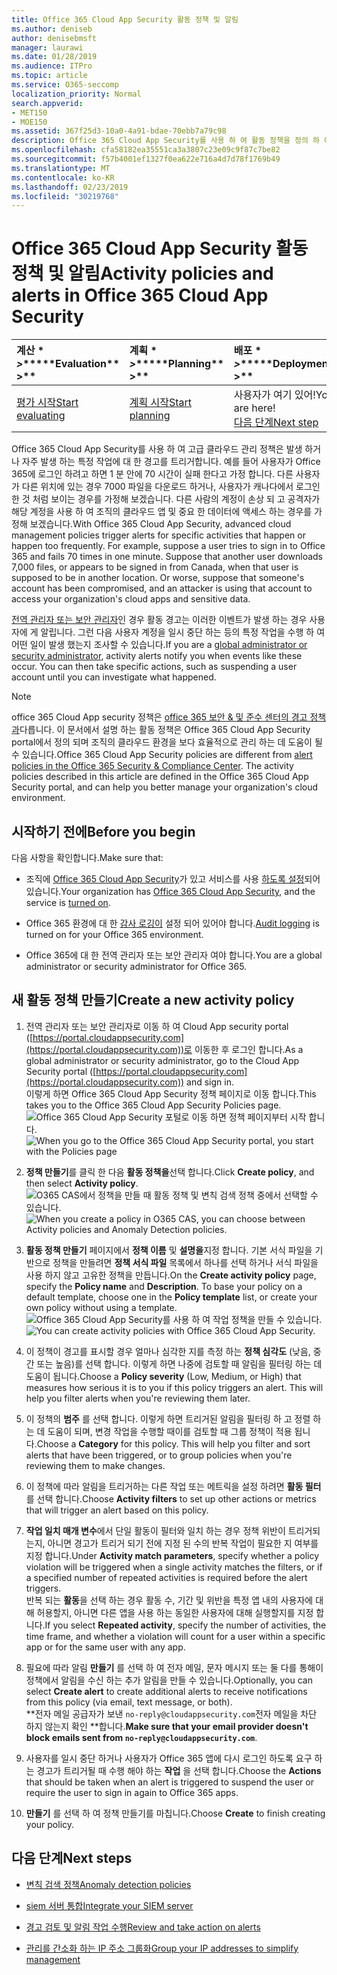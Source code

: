 ```yaml
---
title: Office 365 Cloud App Security 활동 정책 및 알림
ms.author: deniseb
author: denisebmsft
manager: laurawi
ms.date: 01/28/2019
ms.audience: ITPro
ms.topic: article
ms.service: O365-seccomp
localization_priority: Normal
search.appverid:
- MET150
- MOE150
ms.assetid: 367f25d3-10a0-4a91-bdae-70ebb7a79c98
description: Office 365 Cloud App Security를 사용 하 여 활동 정책을 정의 하 여 특정 활동이 발생 하거나 너무 자주 발생 하는 경우 트리거에 경고를 설정 합니다. 정책을 설정 하 여 알림을 트리거하도록 하면 특정 작업에 대 한 알림을 받을 수 있습니다.
ms.openlocfilehash: cfa58182ea35551ca3a3807c23e09c9f87c7be82
ms.sourcegitcommit: f57b4001ef1327f0ea622e716a4d7d78f1769b49
ms.translationtype: MT
ms.contentlocale: ko-KR
ms.lasthandoff: 02/23/2019
ms.locfileid: "30219768"
---
```

# <a name="activity-policies-and-alerts-in-office-365-cloud-app-security"></a><span data-ttu-id="12460-104">Office 365 Cloud App Security 활동 정책 및 알림</span><span class="sxs-lookup"><span data-stu-id="12460-104">Activity policies and alerts in Office 365 Cloud App Security</span></span>

|<span data-ttu-id="12460-105">계산 \* *\>*\*</span><span class="sxs-lookup"><span data-stu-id="12460-105">\*\*\*\*Evaluation\*\* \>\*\*</span></span>|<span data-ttu-id="12460-106">계획 \* *\>*\*</span><span class="sxs-lookup"><span data-stu-id="12460-106">\*\*\*\*Planning\*\* \>\*\*</span></span>|<span data-ttu-id="12460-107">배포 \* *\>*\*</span><span class="sxs-lookup"><span data-stu-id="12460-107">\*\*\*\*Deployment\*\* \>\*\*</span></span>|<span data-ttu-id="12460-108">사용률 \* \* \* \*</span><span class="sxs-lookup"><span data-stu-id="12460-108">\*\*\*\*Utilization\*\*\*\*</span></span>|
|:-----|:-----|:-----|:-----|
|[<span data-ttu-id="12460-109">평가 시작</span><span class="sxs-lookup"><span data-stu-id="12460-109">Start evaluating</span></span>](office-365-cas-overview.md) <br/> |[<span data-ttu-id="12460-110">계획 시작</span><span class="sxs-lookup"><span data-stu-id="12460-110">Start planning</span></span>](get-ready-for-office-365-cas.md) <br/> |<span data-ttu-id="12460-111">사용자가 여기 있어!</span><span class="sxs-lookup"><span data-stu-id="12460-111">You are here!</span></span>  <br/> [<span data-ttu-id="12460-112">다음 단계</span><span class="sxs-lookup"><span data-stu-id="12460-112">Next step</span></span>](anomaly-detection-policies-in-ocas.md) <br/> |[<span data-ttu-id="12460-113">활용 시작</span><span class="sxs-lookup"><span data-stu-id="12460-113">Start utilizing</span></span>](utilization-activities-for-ocas.md) <br/> |
   
<span data-ttu-id="12460-p102">Office 365 Cloud App Security를 사용 하 여 고급 클라우드 관리 정책은 발생 하거나 자주 발생 하는 특정 작업에 대 한 경고를 트리거합니다. 예를 들어 사용자가 Office 365에 로그인 하려고 하면 1 분 안에 70 시간이 실패 한다고 가정 합니다. 다른 사용자가 다른 위치에 있는 경우 7000 파일을 다운로드 하거나, 사용자가 캐나다에서 로그인 한 것 처럼 보이는 경우를 가정해 보겠습니다. 다른 사람의 계정이 손상 되 고 공격자가 해당 계정을 사용 하 여 조직의 클라우드 앱 및 중요 한 데이터에 액세스 하는 경우를 가정해 보겠습니다.</span><span class="sxs-lookup"><span data-stu-id="12460-p102">With Office 365 Cloud App Security, advanced cloud management policies trigger alerts for specific activities that happen or happen too frequently. For example, suppose a user tries to sign in to Office 365 and fails 70 times in one minute. Suppose that another user downloads 7,000 files, or appears to be signed in from Canada, when that user is supposed to be in another location. Or worse, suppose that someone's account has been compromised, and an attacker is using that account to access your organization's cloud apps and sensitive data.</span></span>
  
<span data-ttu-id="12460-p103">[전역 관리자 또는 보안 관리자](permissions-in-the-security-and-compliance-center.md)인 경우 활동 경고는 이러한 이벤트가 발생 하는 경우 사용자에 게 알립니다. 그런 다음 사용자 계정을 일시 중단 하는 등의 특정 작업을 수행 하 여 어떤 일이 발생 했는지 조사할 수 있습니다.</span><span class="sxs-lookup"><span data-stu-id="12460-p103">If you are a [global administrator or security administrator](permissions-in-the-security-and-compliance-center.md), activity alerts notify you when events like these occur. You can then take specific actions, such as suspending a user account until you can investigate what happened.</span></span>
  
> [!NOTE]
> <span data-ttu-id="12460-p104">office 365 Cloud App security 정책은 [office 365 보안 &amp; 및 준수 센터의 경고 정책과](alert-policies.md)다릅니다. 이 문서에서 설명 하는 활동 정책은 Office 365 Cloud App Security portal에서 정의 되며 조직의 클라우드 환경을 보다 효율적으로 관리 하는 데 도움이 될 수 있습니다.</span><span class="sxs-lookup"><span data-stu-id="12460-p104">Office 365 Cloud App Security policies are different from [alert policies in the Office 365 Security &amp; Compliance Center](alert-policies.md). The activity policies described in this article are defined in the Office 365 Cloud App Security portal, and can help you better manage your organization's cloud environment.</span></span> 
  
## <a name="before-you-begin"></a><span data-ttu-id="12460-122">시작하기 전에</span><span class="sxs-lookup"><span data-stu-id="12460-122">Before you begin</span></span>

<span data-ttu-id="12460-123">다음 사항을 확인합니다.</span><span class="sxs-lookup"><span data-stu-id="12460-123">Make sure that:</span></span>
  
- <span data-ttu-id="12460-124">조직에 [Office 365 Cloud App Security](office-365-cas-overview.md)가 있고 서비스를 사용 [하도록 설정](turn-on-office-365-cas.md)되어 있습니다.</span><span class="sxs-lookup"><span data-stu-id="12460-124">Your organization has [Office 365 Cloud App Security](office-365-cas-overview.md), and the service is [turned on](turn-on-office-365-cas.md).</span></span>
    
- <span data-ttu-id="12460-125">Office 365 환경에 대 한 [감사 로깅이](turn-audit-log-search-on-or-off.md) 설정 되어 있어야 합니다.</span><span class="sxs-lookup"><span data-stu-id="12460-125">[Audit logging](turn-audit-log-search-on-or-off.md) is turned on for your Office 365 environment.</span></span> 
    
- <span data-ttu-id="12460-126">Office 365에 대 한 전역 관리자 또는 보안 관리자 여야 합니다.</span><span class="sxs-lookup"><span data-stu-id="12460-126">You are a global administrator or security administrator for Office 365.</span></span>
    
## <a name="create-a-new-activity-policy"></a><span data-ttu-id="12460-127">새 활동 정책 만들기</span><span class="sxs-lookup"><span data-stu-id="12460-127">Create a new activity policy</span></span>

1. <span data-ttu-id="12460-128">전역 관리자 또는 보안 관리자로 이동 하 여 Cloud App security portal ([https://portal.cloudappsecurity.com](https://portal.cloudappsecurity.com))로 이동한 후 로그인 합니다.</span><span class="sxs-lookup"><span data-stu-id="12460-128">As a global administrator or security administrator, go to the Cloud App Security portal ([https://portal.cloudappsecurity.com](https://portal.cloudappsecurity.com)) and sign in.</span></span> <br><span data-ttu-id="12460-129">이렇게 하면 Office 365 Cloud App Security 정책 페이지로 이동 합니다.</span><span class="sxs-lookup"><span data-stu-id="12460-129">This takes you to the Office 365 Cloud App Security Policies page.</span></span><br><span data-ttu-id="12460-130">![Office 365 Cloud App Security 포털로 이동 하면 정책 페이지부터 시작 합니다.](media/5cb8833c-4e08-438c-bab3-91b5106f6f3f.png)</span><span class="sxs-lookup"><span data-stu-id="12460-130">![When you go to the Office 365 Cloud App Security portal, you start with the Policies page](media/5cb8833c-4e08-438c-bab3-91b5106f6f3f.png)</span></span>
  
2. <span data-ttu-id="12460-131">**정책 만들기**를 클릭 한 다음 **활동 정책을**선택 합니다.</span><span class="sxs-lookup"><span data-stu-id="12460-131">Click **Create policy**, and then select **Activity policy**.</span></span><br><span data-ttu-id="12460-132">![O365 CAS에서 정책을 만들 때 활동 정책 및 변칙 검색 정책 중에서 선택할 수 있습니다.](media/79f34535-ddf9-4a5b-a0a3-8766bf9c174c.png)</span><span class="sxs-lookup"><span data-stu-id="12460-132">![When you create a policy in O365 CAS, you can choose between Activity policies and Anomaly Detection policies.](media/79f34535-ddf9-4a5b-a0a3-8766bf9c174c.png)</span></span>
  
3. <span data-ttu-id="12460-p105">**활동 정책 만들기** 페이지에서 **정책 이름** 및 **설명을**지정 합니다. 기본 서식 파일을 기반으로 정책을 만들려면 **정책 서식 파일** 목록에서 하나를 선택 하거나 서식 파일을 사용 하지 않고 고유한 정책을 만듭니다.</span><span class="sxs-lookup"><span data-stu-id="12460-p105">On the **Create activity policy** page, specify the **Policy name** and **Description**. To base your policy on a default template, choose one in the **Policy template** list, or create your own policy without using a template.</span></span><br><span data-ttu-id="12460-135">![Office 365 Cloud App Security를 사용 하 여 작업 정책을 만들 수 있습니다.](media/4083a76f-7074-4d6a-8200-6d76d49259d7.png)</span><span class="sxs-lookup"><span data-stu-id="12460-135">![You can create activity policies with Office 365 Cloud App Security.](media/4083a76f-7074-4d6a-8200-6d76d49259d7.png)</span></span>
  
4. <span data-ttu-id="12460-p106">이 정책이 경고를 표시할 경우 얼마나 심각한 지를 측정 하는 **정책 심각도** (낮음, 중간 또는 높음)를 선택 합니다. 이렇게 하면 나중에 검토할 때 알림을 필터링 하는 데 도움이 됩니다.</span><span class="sxs-lookup"><span data-stu-id="12460-p106">Choose a **Policy severity** (Low, Medium, or High) that measures how serious it is to you if this policy triggers an alert. This will help you filter alerts when you're reviewing them later.</span></span> 
    
5. <span data-ttu-id="12460-p107">이 정책의 **범주** 를 선택 합니다. 이렇게 하면 트리거된 알림을 필터링 하 고 정렬 하는 데 도움이 되며, 변경 작업을 수행할 때이를 검토할 때 그룹 정책이 적용 됩니다.</span><span class="sxs-lookup"><span data-stu-id="12460-p107">Choose a **Category** for this policy. This will help you filter and sort alerts that have been triggered, or to group policies when you're reviewing them to make changes.</span></span> 
    
6. <span data-ttu-id="12460-140">이 정책에 따라 알림을 트리거하는 다른 작업 또는 메트릭을 설정 하려면 **활동 필터** 를 선택 합니다.</span><span class="sxs-lookup"><span data-stu-id="12460-140">Choose **Activity filters** to set up other actions or metrics that will trigger an alert based on this policy.</span></span> 
    
7. <span data-ttu-id="12460-141">**작업 일치 매개 변수**에서 단일 활동이 필터와 일치 하는 경우 정책 위반이 트리거되는지, 아니면 경고가 트리거 되기 전에 지정 된 수의 반복 작업이 필요한 지 여부를 지정 합니다.</span><span class="sxs-lookup"><span data-stu-id="12460-141">Under **Activity match parameters**, specify whether a policy violation will be triggered when a single activity matches the filters, or if a specified number of repeated activities is required before the alert triggers.</span></span><br><span data-ttu-id="12460-142">반복 되는 **활동**을 선택 하는 경우 활동 수, 기간 및 위반을 특정 앱 내의 사용자에 대해 허용할지, 아니면 다른 앱을 사용 하는 동일한 사용자에 대해 실행할지를 지정 합니다.</span><span class="sxs-lookup"><span data-stu-id="12460-142">If you select **Repeated activity**, specify the number of activities, the time frame, and whether a violation will count for a user within a specific app or for the same user with any app.</span></span>
    
8. <span data-ttu-id="12460-143">필요에 따라 알림 **만들기** 를 선택 하 여 전자 메일, 문자 메시지 또는 둘 다를 통해이 정책에서 알림을 수신 하는 추가 알림을 만들 수 있습니다.</span><span class="sxs-lookup"><span data-stu-id="12460-143">Optionally, you can select **Create alert** to create additional alerts to receive notifications from this policy (via email, text message, or both).</span></span><br><span data-ttu-id="12460-144">\*\*전자 메일 공급자가 보낸 `no-reply@cloudappsecurity.com`전자 메일을 차단 하지 않는지 확인 \*\*합니다.</span><span class="sxs-lookup"><span data-stu-id="12460-144">**Make sure that your email provider doesn't block emails sent from `no-reply@cloudappsecurity.com`**.</span></span> 
  
9. <span data-ttu-id="12460-145">사용자를 일시 중단 하거나 사용자가 Office 365 앱에 다시 로그인 하도록 요구 하는 경고가 트리거될 때 수행 해야 하는 **작업** 을 선택 합니다.</span><span class="sxs-lookup"><span data-stu-id="12460-145">Choose the **Actions** that should be taken when an alert is triggered to suspend the user or require the user to sign in again to Office 365 apps.</span></span> 
    
10. <span data-ttu-id="12460-146">**만들기** 를 선택 하 여 정책 만들기를 마칩니다.</span><span class="sxs-lookup"><span data-stu-id="12460-146">Choose **Create** to finish creating your policy.</span></span> 
    
## <a name="next-steps"></a><span data-ttu-id="12460-147">다음 단계</span><span class="sxs-lookup"><span data-stu-id="12460-147">Next steps</span></span>

- [<span data-ttu-id="12460-148">변칙 검색 정책</span><span class="sxs-lookup"><span data-stu-id="12460-148">Anomaly detection policies</span></span>](anomaly-detection-policies-in-ocas.md)
    
- [<span data-ttu-id="12460-149">siem 서버 통합</span><span class="sxs-lookup"><span data-stu-id="12460-149">Integrate your SIEM server</span></span>](integrate-your-siem-server-with-office-365-cas.md)
    
- [<span data-ttu-id="12460-150">경고 검토 및 알림 작업 수행</span><span class="sxs-lookup"><span data-stu-id="12460-150">Review and take action on alerts</span></span>](review-office-365-cas-alerts.md)
    
- [<span data-ttu-id="12460-151">관리를 간소화 하는 IP 주소 그룹화</span><span class="sxs-lookup"><span data-stu-id="12460-151">Group your IP addresses to simplify management</span></span>](group-your-ip-addresses-in-ocas.md)
    

